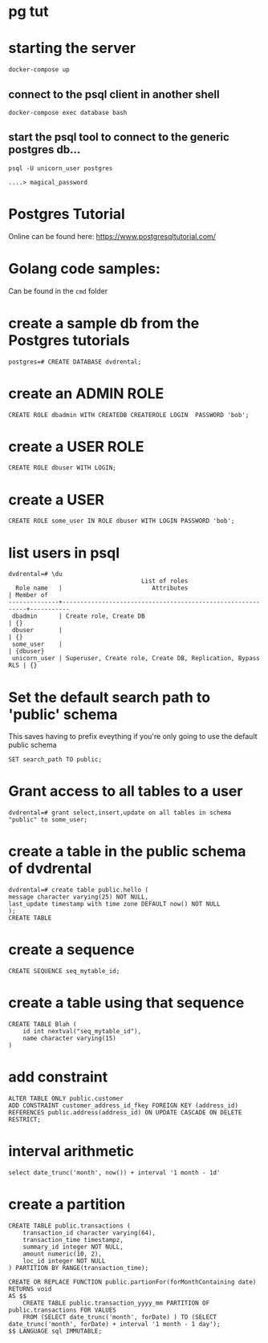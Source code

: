 # pg tut

# starting the server
    docker-compose up

## connect to the psql client in another shell
    docker-compose exec database bash

## start the psql tool to connect to the generic postgres db...
    psql -U unicorn_user postgres 

    ....> magical_password

# Postgres Tutorial

Online can be found here: https://www.postgresqltutorial.com/

# Golang code samples:

Can be found in the ```cmd``` folder

# create a sample db from the Postgres tutorials
    postgres=# CREATE DATABASE dvdrental;

# create an ADMIN ROLE
    CREATE ROLE dbadmin WITH CREATEDB CREATEROLE LOGIN  PASSWORD 'bob';

# create a USER ROLE
    CREATE ROLE dbuser WITH LOGIN;

# create a USER 
    CREATE ROLE some_user IN ROLE dbuser WITH LOGIN PASSWORD 'bob';

# list users in psql

    dvdrental=# \du
                                         List of roles
      Role name   |                         Attributes                         | Member of
    --------------+------------------------------------------------------------+-----------
     dbadmin      | Create role, Create DB                                     | {}
     dbuser       |                                                            | {}
     some_user    |                                                            | {dbuser}
     unicorn_user | Superuser, Create role, Create DB, Replication, Bypass RLS | {}

# Set the default search path to 'public' schema
This saves having to prefix eveything if you're only going to use the default public schema

    SET search_path TO public;

# Grant access to all tables to a user
    dvdrental=# grant select,insert,update on all tables in schema "public" to some_user;

# create a table in the public schema of dvdrental
    dvdrental=# create table public.hello (
    message character varying(25) NOT NULL,
    last_update timestamp with time zone DEFAULT now() NOT NULL
    );
    CREATE TABLE

# create a sequence
    CREATE SEQUENCE seq_mytable_id;

# create a table using that sequence
    CREATE TABLE Blah (
        id int nextval("seq_mytable_id"),
        name character varying(15)
    )

# add constraint
    ALTER TABLE ONLY public.customer
    ADD CONSTRAINT customer_address_id_fkey FOREIGN KEY (address_id) REFERENCES public.address(address_id) ON UPDATE CASCADE ON DELETE RESTRICT;


# interval arithmetic
    select date_trunc('month', now()) + interval '1 month - 1d'


# create a partition
    CREATE TABLE public.transactions (
        transaction_id character varying(64),
        transaction_time timestampz,
        summary_id integer NOT NULL,
        amount numeric(10, 2),
        loc_id integer NOT NULL
    ) PARTITION BY RANGE(transaction_time);

    CREATE OR REPLACE FUNCTION public.partionFor(forMonthContaining date) RETURNS void
    AS $$ 
        CREATE TABLE public.transaction_yyyy_mm PARTITION OF public.transactions FOR VALUES 
        FROM (SELECT date_trunc('month', forDate) ) TO (SELECT date_trunc('month', forDate) + interval '1 month - 1 day');
    $$ LANGUAGE sql IMMUTABLE;
  

